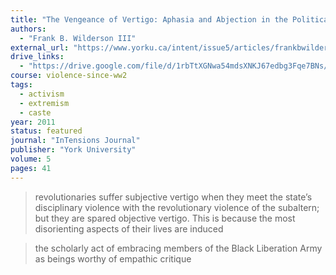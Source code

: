 ```yaml
---
title: "The Vengeance of Vertigo: Aphasia and Abjection in the Political Trials of Black Insurgents"
authors:
  - "Frank B. Wilderson III"
external_url: "https://www.yorku.ca/intent/issue5/articles/frankbwildersoniii.php"
drive_links: 
  - "https://drive.google.com/file/d/1rbTtXGNwa54mdsXNKJ67edbg3Fqe7BNs/view?usp=drivesdk"
course: violence-since-ww2
tags:
  - activism
  - extremism
  - caste
year: 2011
status: featured
journal: "InTensions Journal"
publisher: "York University"
volume: 5
pages: 41
---
```


> revolutionaries suffer subjective vertigo when they meet the state’s disciplinary violence with the revolutionary violence of the subaltern; but they are spared objective vertigo. This is because the most disorienting aspects of their lives are induced

> the scholarly act of embracing members of the Black Liberation Army as beings worthy of empathic critique

